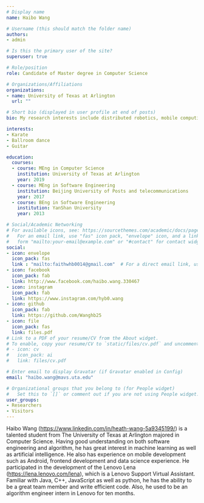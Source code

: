 ```yaml
---
# Display name
name: Haibo Wang

# Username (this should match the folder name)
authors:
- admin

# Is this the primary user of the site?
superuser: true

# Role/position
role: Candidate of Master degree in Computer Science

# Organizations/Affiliations
organizations:
- name: University of Texas at Arlington
  url: ""

# Short bio (displayed in user profile at end of posts)
bio: My research interests include distributed robotics, mobile computing and programmable matter.

interests:
- Karate
- Ballroom dance
- Guitar

education:
  courses:
  - course: MEng in Computer Science
    institution: University of Texas at Arlington
    year: 2019
  - course: MEng in Software Engineering
    institution: Beijing University of Posts and telecommunications
    year: 2017
  - course: BEng in Software Engineering
    institution: YanShan University
    year: 2013

# Social/Academic Networking
# For available icons, see: https://sourcethemes.com/academic/docs/page-builder/#icons
#   For an email link, use "fas" icon pack, "envelope" icon, and a link in the
#   form "mailto:your-email@example.com" or "#contact" for contact widget.
social:
- icon: envelope
  icon_pack: fas
  link : "mailto:faithwhb0014@gmail.com"  # For a direct email link, use "mailto:test@example.org".
- icon: facebook
  icon_pack: fab
  link: http://www.facebook.com/haibo.wang.330467
- icon: instagram
  icon_pack: fab
  link: https://www.instagram.com/hyb0.wang
- icon: github
  icon_pack: fab
  link: https://github.com/Wanghb25
- icon: file
  icon_pack: fas
  link: files.pdf
# Link to a PDF of your resume/CV from the About widget.
# To enable, copy your resume/CV to `static/files/cv.pdf` and uncomment the lines below.
# - icon: cv
#   icon_pack: ai
#   link: files/cv.pdf

# Enter email to display Gravatar (if Gravatar enabled in Config)
email: "haibo.wang@mavs.uta.edu"

# Organizational groups that you belong to (for People widget)
#   Set this to `[]` or comment out if you are not using People widget.
user_groups:
- Researchers
- Visitors
---
```


Haibo Wang (https://www.linkedin.com/in/heath-wang-5a9345199/) is a talented student from The University of Texas at Arlington majored in Computer Science. Having good understanding on both software engineering and algorithm, he has great interest in machine learning as well as artificial intelligence. He also has experience on mobile development such as Android, frontend development and data science experience.
He participated in the development of the Lenovo Lena (https://lena.lenovo.com/lena), which is a Lenovo Support Virtual Assistant. Familiar with Java, C++, JavaScript as well as python, he has the ability to be a great team member and write efficient code. Also, he used to be an algorithm engineer intern in Lenovo for ten months.
